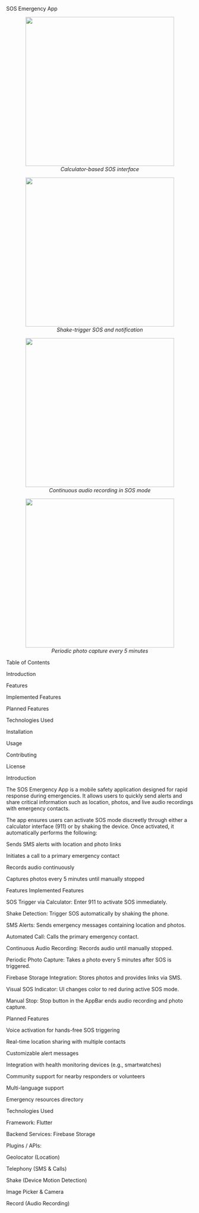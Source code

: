 SOS Emergency App
<p align="center"> <img src="./public/imgs/qz766z83.bmp" width="400" /> <br /> <em>Calculator-based SOS interface</em> </p> <p align="center"> <img src="./public/imgs/f2jw9r04.bmp" width="400" /> <br /> <em>Shake-trigger SOS and notification</em> </p> <p align="center"> <img src="./public/imgs/ojskirln.bmp" width="400" /> <br /> <em>Continuous audio recording in SOS mode</em> </p> <p align="center"> <img src="./public/imgs/xngixjxf.bmp" width="400" /> <br /> <em>Periodic photo capture every 5 minutes</em> </p>
Table of Contents

Introduction

Features

Implemented Features

Planned Features

Technologies Used

Installation

Usage

Contributing

License

Introduction

The SOS Emergency App is a mobile safety application designed for rapid response during emergencies. It allows users to quickly send alerts and share critical information such as location, photos, and live audio recordings with emergency contacts.

The app ensures users can activate SOS mode discreetly through either a calculator interface (911) or by shaking the device. Once activated, it automatically performs the following:

Sends SMS alerts with location and photo links

Initiates a call to a primary emergency contact

Records audio continuously

Captures photos every 5 minutes until manually stopped

Features
Implemented Features

SOS Trigger via Calculator: Enter 911 to activate SOS immediately.

Shake Detection: Trigger SOS automatically by shaking the phone.

SMS Alerts: Sends emergency messages containing location and photos.

Automated Call: Calls the primary emergency contact.

Continuous Audio Recording: Records audio until manually stopped.

Periodic Photo Capture: Takes a photo every 5 minutes after SOS is triggered.

Firebase Storage Integration: Stores photos and provides links via SMS.

Visual SOS Indicator: UI changes color to red during active SOS mode.

Manual Stop: Stop button in the AppBar ends audio recording and photo capture.

Planned Features

Voice activation for hands-free SOS triggering

Real-time location sharing with multiple contacts

Customizable alert messages

Integration with health monitoring devices (e.g., smartwatches)

Community support for nearby responders or volunteers

Multi-language support

Emergency resources directory

Technologies Used

Framework: Flutter

Backend Services: Firebase Storage

Plugins / APIs:

Geolocator (Location)

Telephony (SMS & Calls)

Shake (Device Motion Detection)

Image Picker & Camera

Record (Audio Recording)
